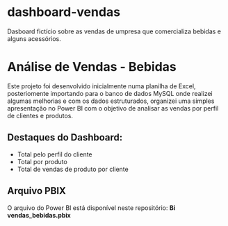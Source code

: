 # dashboard-vendas
Dasboard fictício sobre as vendas de umpresa que comercializa bebidas e alguns acessórios.
# Análise de Vendas - Bebidas

Este projeto foi desenvolvido inicialmente numa planilha de Excel, posteriomente importando para o banco de dados MySQL onde realizei algumas melhorias e com os dados estruturados, organizei uma simples apresentação no Power BI com o objetivo de analisar as vendas por perfil de clientes e produtos.

## Destaques do Dashboard:
- Total pelo perfil do cliente
- Total por produto
- Total de vendas de produto por cliente

## Arquivo PBIX
O arquivo do Power BI está disponível neste repositório: **Bi vendas_bebidas.pbix**
